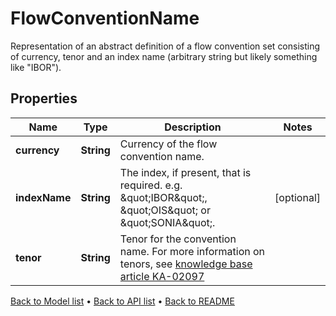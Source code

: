 

# FlowConventionName

Representation of an abstract definition of a flow convention set consisting of currency, tenor and an index name (arbitrary string but likely something like \"IBOR\").

## Properties

| Name | Type | Description | Notes |
|------------ | ------------- | ------------- | -------------|
|**currency** | **String** | Currency of the flow convention name. |  |
|**indexName** | **String** | The index, if present, that is required. e.g. \&quot;IBOR\&quot;, \&quot;OIS\&quot; or \&quot;SONIA\&quot;. |  [optional] |
|**tenor** | **String** | Tenor for the convention name.  For more information on tenors, see [knowledge base article KA-02097](https://support.lusid.com/knowledgebase/article/KA-02097) |  |



[Back to Model list](../README.md#documentation-for-models) &#8226; [Back to API list](../README.md#documentation-for-api-endpoints) &#8226; [Back to README](../README.md)


